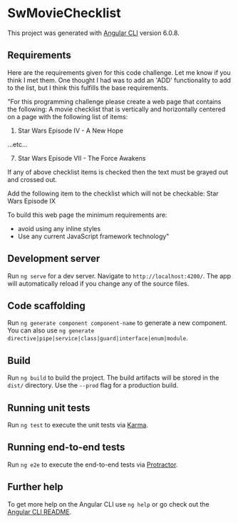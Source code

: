# SwMovieChecklist

This project was generated with [Angular CLI](https://github.com/angular/angular-cli) version 6.0.8.

## Requirements

Here are the requirements given for this code challenge. Let me know if you think I met them. One thought I had was to add an 'ADD' functionality to add to the list, but I think this fulfills the base requirements.

"For this programming challenge please create a web page that contains the following:
A movie checklist that is vertically and horizontally centered on a page with the following list of items:
1. Star Wars Episode IV - A New Hope

...etc...

7. Star Wars Episode VII - The Force Awakens

If any of above checklist items is checked then the text must be grayed out and crossed out.

Add the following item to the checklist which will not be checkable:
Star Wars Episode IX

To build this web page the minimum requirements are:
- avoid using any inline styles
- Use any current JavaScript framework technology"

## Development server

Run `ng serve` for a dev server. Navigate to `http://localhost:4200/`. The app will automatically reload if you change any of the source files.

## Code scaffolding

Run `ng generate component component-name` to generate a new component. You can also use `ng generate directive|pipe|service|class|guard|interface|enum|module`.

## Build

Run `ng build` to build the project. The build artifacts will be stored in the `dist/` directory. Use the `--prod` flag for a production build.

## Running unit tests

Run `ng test` to execute the unit tests via [Karma](https://karma-runner.github.io).

## Running end-to-end tests

Run `ng e2e` to execute the end-to-end tests via [Protractor](http://www.protractortest.org/).

## Further help

To get more help on the Angular CLI use `ng help` or go check out the [Angular CLI README](https://github.com/angular/angular-cli/blob/master/README.md).
